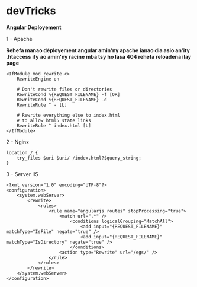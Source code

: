 # devTricks

**Angular Deployement**

1 - Apache

**Rehefa manao déployement angular amin'ny apache ianao dia asio an'ity .htaccess ity ao amin'ny racine mba tsy ho lasa 404 rehefa reloadena ilay page**

```
<IfModule mod_rewrite.c>
    RewriteEngine on

    # Don't rewrite files or directories
    RewriteCond %{REQUEST_FILENAME} -f [OR]
    RewriteCond %{REQUEST_FILENAME} -d
    RewriteRule ^ - [L]

    # Rewrite everything else to index.html
    # to allow html5 state links
    RewriteRule ^ index.html [L]
</IfModule>

```

2 - Nginx
```
location / {
    try_files $uri $uri/ /index.html?$query_string;
}
```

3 - Server IIS

```
<?xml version="1.0" encoding="UTF-8"?> 
<configuration> 
    <system.webServer> 
        <rewrite> 
            <rules> 
                <rule name="angularjs routes" stopProcessing="true"> 
                    <match url=".*" /> 
                        <conditions logicalGrouping="MatchAll"> 
                            <add input="{REQUEST_FILENAME}" matchType="IsFile" negate="true" /> 
                            <add input="{REQUEST_FILENAME}" matchType="IsDirectory" negate="true" /> 
                        </conditions> 
                    <action type="Rewrite" url="/egs/" /> 
                </rule> 
            </rules> 
        </rewrite> 
    </system.webServer> 
</configuration>
```
